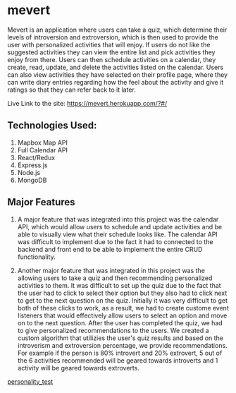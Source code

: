 # mevert
Mevert is an application where users can take a quiz, which determine their levels of introversion and extroversion, which is then used to provide the user with personalized activities that will enjoy.  If users do not like the suggested activities they can view the entire list and pick activities they enjoy from there.  Users can then schedule activities on a calendar, they create, read, update, and delete the activities listed on the calendar.  Users can also view activities they have selected on their profile page, where they can write diary entries regarding how the feel about the activity and give it ratings so that they can refer back to it later. 

Live Link to the site: https://mevert.herokuapp.com/?#/

## Technologies Used:
1) Mapbox Map API
2) Full Calendar API
3) React/Redux 
4) Express.js
5) Node.js
6) MongoDB 

## Major Features 
1) A major feature that was integrated into this project was the calendar API, which would allow users to schedule and update activities and be able to visually view what their schedule looks like.  The calendar API was difficult to implement due to the fact it had to connected to the backend and front end to be able to implement the entire CRUD functionality.  



2) Another major feature that was integrated in this project was the allowing users to take a quiz and then recommending personalized activities to them.  It was difficult to set up the quiz due to the fact that the user had to click to select their option but they also had to click next to get to the next question on the quiz.  Initially it was very difficult to get both of these clicks to work, as a result, we had to create custome event listeners that would effectively allow users to select an option and move on to the next question.  After the user has completed the quiz, we had to give personalized recommendations to the users.  We created a custom algorithm that utilizies the user's quiz results and based on the introverism and extroversion percentage, we provide recommendations.  For example if the person is 80% introvert and 20% extrovert, 5 out of the 6 activities recommended will be geared towards introverts and 1 activity will be geared towards extroverts. 

[personality_test](https://github.com/annkim10/mevert/blob/main/frontend/public/ezgif.com-gif-maker.gif)
